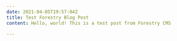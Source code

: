 ```yaml
---
date: 2021-04-05T19:57:04Z
title: Test Forestry Blog Post
content: Hello, world! This is a test post from Forestry CMS

---
```


